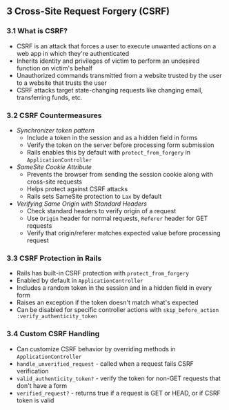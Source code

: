 ## 3 Cross-Site Request Forgery (CSRF)

### 3.1 What is CSRF?
- CSRF is an attack that forces a user to execute unwanted actions on a web app in which they're authenticated
- Inherits identity and privileges of victim to perform an undesired function on victim's behalf
- Unauthorized commands transmitted from a website trusted by the user to a website that trusts the user
- CSRF attacks target state-changing requests like changing email, transferring funds, etc.

### 3.2 CSRF Countermeasures
- _Synchronizer token pattern_
  - Include a token in the session and as a hidden field in forms
  - Verify the token on the server before processing form submission
  - Rails enables this by default with `protect_from_forgery` in `ApplicationController`
- _SameSite Cookie Attribute_
  - Prevents the browser from sending the session cookie along with cross-site requests
  - Helps protect against CSRF attacks
  - Rails sets SameSite protection to `Lax` by default
- _Verifying Same Origin with Standard Headers_
  - Check standard headers to verify origin of a request
  - Use `Origin` header for normal requests, `Referer` header for GET requests
  - Verify that origin/referer matches expected value before processing request

### 3.3 CSRF Protection in Rails
- Rails has built-in CSRF protection with `protect_from_forgery`
- Enabled by default in `ApplicationController`
- Includes a random token in the session and in a hidden field in every form
- Raises an exception if the token doesn't match what's expected
- Can be disabled for specific controller actions with `skip_before_action :verify_authenticity_token`

### 3.4 Custom CSRF Handling
- Can customize CSRF behavior by overriding methods in `ApplicationController`
- `handle_unverified_request` - called when a request fails CSRF verification
- `valid_authenticity_token?` - verify the token for non-GET requests that don't have a form
- `verified_request?` - returns true if a request is GET or HEAD, or if CSRF token is valid
